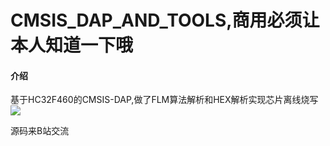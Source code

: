 # CMSIS_DAP_AND_TOOLS,商用必须让本人知道一下哦

#### 介绍
基于HC32F460的CMSIS-DAP,做了FLM算法解析和HEX解析实现芯片离线烧写
 [![](https://bb-embed.zjffun.com/embed?v=BV1HL411h77P)](https://www.bilibili.com/video/BV1HL411h77P/?vd_source=befefe24dbbfb8a0660475e2f7cb5675)

源码来B站交流
